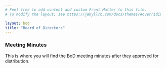 ```yaml
---
# Feel free to add content and custom Front Matter to this file.
# To modify the layout, see https://jekyllrb.com/docs/themes/#overriding-theme-defaults

layout: bod
title: "Board of Directors"
---
```

### Meeting Minutes

This is where you will find the BoD meeting minutes after they approved for distribution.

<!-- authentication scripts -->
<script language="“JavaScript”" type="“text/javascript”" src="“js/jsrsasign-latest-all-min.js”"> </script>
<script src="js/verifier.js"></script>
<script src="js/userprofile.js"></script>
